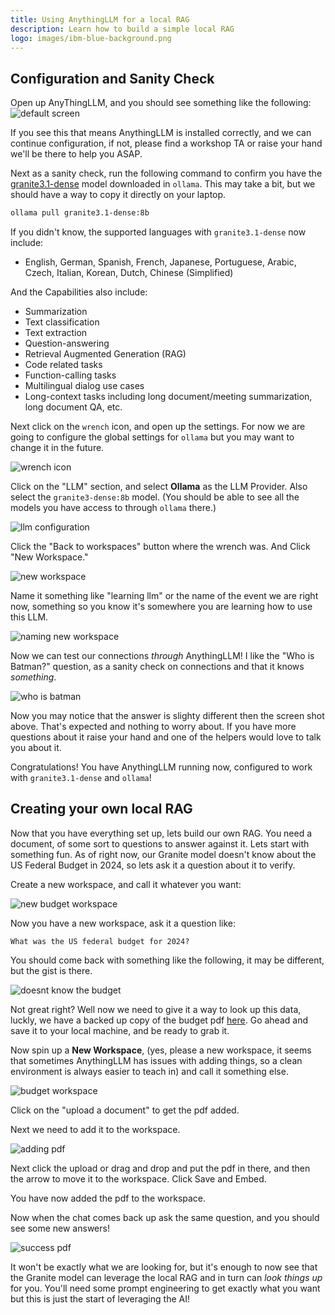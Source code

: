 ```yaml
---
title: Using AnythingLLM for a local RAG
description: Learn how to build a simple local RAG
logo: images/ibm-blue-background.png
---
```


## Configuration and Sanity Check

Open up AnyThingLLM, and you should see something like the following:
![default screen](../images/anythingllm_open_screen.png)

If you see this that means AnythingLLM is installed correctly, and we can continue configuration, if not, please find a workshop TA or
raise your hand we'll be there to help you ASAP.

Next as a sanity check, run the following command to confirm you have the [granite3.1-dense](https://ollama.com/library/granite3.1-dense)
model downloaded in `ollama`. This may take a bit, but we should have a way to copy it directly on your laptop.

```bash
ollama pull granite3.1-dense:8b
```

If you didn't know, the supported languages with `granite3.1-dense` now include:

- English, German, Spanish, French, Japanese, Portuguese, Arabic, Czech, Italian, Korean, Dutch, Chinese (Simplified)

And the Capabilities also include:

- Summarization
- Text classification
- Text extraction
- Question-answering
- Retrieval Augmented Generation (RAG)
- Code related tasks
- Function-calling tasks
- Multilingual dialog use cases
- Long-context tasks including long document/meeting summarization, long document QA, etc.

Next click on the `wrench` icon, and open up the settings. For now we are going to configure the global settings for `ollama`
but you may want to change it in the future.

![wrench icon](../images/anythingllm_wrench_icon.png)

Click on the "LLM" section, and select **Ollama** as the LLM Provider. Also select the `granite3-dense:8b` model. (You should be able to
see all the models you have access to through `ollama` there.)

![llm configuration](../images/anythingllm_llm_config.png)

Click the "Back to workspaces" button where the wrench was. And Click "New Workspace."

![new workspace](../images/anythingllm_new_workspace.png)

Name it something like "learning llm" or the name of the event we are right now, something so you know it's somewhere you are learning
how to use this LLM.

![naming new workspace](../images/anythingllm_naming_workspace.png)

Now we can test our connections _through_ AnythingLLM! I like the "Who is Batman?" question, as a sanity check on connections and that
it knows _something_.

![who is batman](../images/anythingllm_who_is_batman.png)

Now you may notice that the answer is slighty different then the screen shot above. That's expected and nothing to worry about. If
you have more questions about it raise your hand and one of the helpers would love to talk you about it.

Congratulations! You have AnythingLLM running now, configured to work with `granite3.1-dense` and `ollama`!

## Creating your own local RAG

Now that you have everything set up, lets build our own RAG. You need a document, of some sort to questions to answer against
it. Lets start with something fun. As of right now, our Granite model doesn't know about the US Federal Budget in 2024, so lets
ask it a question about it to verify.

Create a new workspace, and call it whatever you want:

![new budget workspace](../images/new_budget_workspace.png)

Now you have a new workspace, ask it a question like:

```
What was the US federal budget for 2024?
```

You should come back with something like the following, it may be different, but the gist is there.

![doesnt know the budget](../images/doent_know.png)

Not great right? Well now we need to give it a way to look up this data, luckly, we have a backed up
copy of the budget pdf [here](https://github.com/user-attachments/files/18510560/budget_fy2024.pdf).
Go ahead and save it to your local machine, and be ready to grab it.

Now spin up a **New Workspace**, (yes, please a new workspace, it seems that sometimes AnythingLLM has
issues with adding things, so a clean environment is always easier to teach in) and call it
something else.

![budget workspace](../images/budget_workspace.png)

Click on the "upload a document" to get the pdf added.

Next we need to add it to the workspace.

![adding pdf](../images/adding_pdf.png)

Next click the upload or drag and drop and put the pdf in there, and then the arrow to move it to the
workspace. Click Save and Embed.

You have now added the pdf to the workspace.

Now when the chat comes back up ask the same question, and you should see some new answers!

![success pdf](../images/success.png)

It won't be exactly what we are looking for, but it's enough to now see that the Granite model can
leverage the local RAG and in turn can _look things up_ for you. You'll need some prompt engineering
to get exactly what you want but this is just the start of leveraging the AI!


